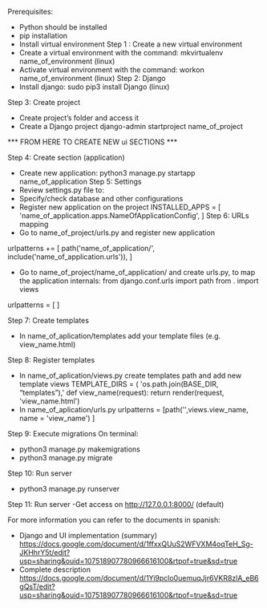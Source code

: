 Prerequisites:
- Python should be installed
- pip installation
- Install virtual environment
Step 1 : Create a new virtual environment
- Create a virtual environment with the command:
mkvirtualenv name_of_environment (linux)
- Activate virtual environment with the command:
workon name_of_environment (linux)
Step 2: Django
- Install django:
sudo pip3 install Django (linux)

Step 3: Create project
- Create project’s folder and access it
- Create a Django project
django-admin startproject name_of_project

*** FROM HERE TO CREATE NEW ui SECTIONS ***

Step 4: Create section (application)
- Create new application:
python3 manage.py startapp name_of_application
Step 5: Settings
- Review settings.py file to:
- Specify/check database and other configurations
- Register new application on the project
INSTALLED_APPS = [
'name_of_application.apps.NameOfApplicationConfig',
]
Step 6: URLs mapping
- Go to name_of_project/urls.py and register new application

urlpatterns += [
path('name_of_application/', include('name_of_application.urls')),
]
- Go to name_of_project/name_of_application/ and create urls.py, to map the application internals:
from django.conf.urls import path
from . import views

urlpatterns = [
]

Step 7: Create templates
- In name_of_aplication/templates add your template files (e.g. view_name.html)

Step 8: Register templates
- In name_of_aplication/views.py create templates path and add new template views
TEMPLATE_DIRS = (
'os.path.join(BASE_DIR, “templates”),'
def view_name(request):
return render(request, 'view_name.html')
- In name_of_aplication/urls.py
urlpatterns = [path('',views.view_name, name = 'view_name')
]

Step 9: Execute migrations
On terminal:
- python3 manage.py makemigrations
- python3 manage.py migrate

Step 10: Run server
- python3 manage.py runserver

Step 11: Run server
-Get access on http://127.0.0.1:8000/ (default)

For more information you can refer to the documents in spanish:
- Django and UI implementation (summary)  https://docs.google.com/document/d/1ffxxQUuS2WFVXM4oqTeH_Sg-JKHhrY5t/edit?usp=sharing&ouid=107518907780966616100&rtpof=true&sd=true
- Complete description https://docs.google.com/document/d/1Yi9pclo0uemuqJjr6VKR8zlA_eB6gQsT/edit?usp=sharing&ouid=107518907780966616100&rtpof=true&sd=true